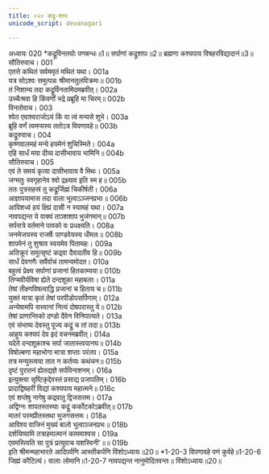 ```yaml
---
title: ०२० कद्रू-शापः
unicode_script: devanagari

---
```



अध्यायः 020
*कद्रूविनतयोः पणबन्धः॥1॥ सर्पाणां कद्रूशापः॥2॥ ब्रह्मणा कश्यपाय विषहरविद्यादानं॥3॥
सौतिरुवाच।	001  
एतत्ते कथितं सर्वममृतं मथितं यथा।	001a  
यत्र सोऽश्वः समुत्पन्नः श्रीमानतुलविक्रमः॥	001b  
तं निशाम्य तदा कद्रूर्विनतामिदमब्रवीत्।	002a  
उच्चैःश्रवा हि किंवर्णो भद्रे प्रब्रूहि मा चिरम्॥	002b  
विनतोवाच।	003  
श्वेत एवाश्वराजोऽयं किं वा त्वं मन्यसे शुभे।	003a  
ब्रूहि वर्णं त्वमप्यस्य ततोऽत्र विपणावहे॥	003b  
कद्रूरुवाच।	004  
कृष्णवालमहं मन्ये हयमेनं शुचिस्मिते।	004a  
एहि सार्धं मया दीव्य दासीभावाय भामिनि॥	004b  
सौतिरुवाच।	005  
एवं ते समयं कृत्वा दासीभावाय वै मिथः।	005a  
जग्मतुः स्वगृहानेव श्वो द्रक्ष्याव इति स्म ह॥	005b  
ततः पुत्रसहस्रं तु कद्रूर्जिह्मं चिकीर्षती।	006a  
आज्ञापयामास तदा वाला भूत्वाऽञ्जनप्रभाः॥	006b  
आविशध्वं हयं क्षिप्रं दासी न स्यामहं यथा।	007a  
नावपद्यन्त ये वाक्यं ताञ्शशाप भुजंगमान्॥	007b  
सर्पसत्रे वर्तमाने पावको वः प्रधक्ष्यति।	008a  
जनमेजयस्य राजर्षेः पाण्डवेयस्य धीमतः॥	008b  
शापमेनं तु शुश्राव स्वयमेव पितामहः।	009a  
अतिक्रूरं समुत्सृष्टं कद्र्वा दैवादतीव हि॥	009b  
सार्धं देवगणैः सर्वैर्वाचं तामन्वमोदत।	010a  
बहुत्वं प्रेक्ष्य सर्पाणां प्रजानां हितकाम्यया॥	010b  
तिग्मवीर्यविषा ह्येते दन्दशूका महाबलाः।	011a  
तेषां तीक्ष्णविषत्वाद्धि प्रजानां च हिताय च॥	011b  
युक्तं मात्रा कृतं तेषां परपीडोपसर्पिणाम्।	012a  
अन्येषामपि सत्त्वानां नित्यं दोषपरास्तु ये॥	012b  
तेषां प्राणान्तिको दण्डो दैवेन विनिपात्यते।	013a  
एवं संभाष्य देवस्तु पूज्य कद्रूं च तां तदा॥	013b  
आहूय कश्यपं देव इदं वचनमब्रवीत्।	014a  
यदेते दन्दशूकाश्च सर्पा जातास्त्वयानघ॥	014b  
विषोल्बणा महाभोगा मात्रा शप्ताः परंतप।	015a  
तत्र मन्युस्त्वया तात न कर्तव्यः कथंचन॥	015b  
दृष्टं पुरातनं ह्येतद्यज्ञे सर्पविनाशनम्।	016a  
इत्युक्त्वा सृष्टिकृद्देवस्तं प्रसाद्य प्रजापतिम्।	016b  
प्रादाद्विषहरीं विद्यां कश्यपाय महात्मने॥	016c  
एवं शप्तेषु नागेषु कद्र्वातु द्विजसत्तम।	017a  
अद्विग्नः शापतस्तस्याः कद्रूं कर्कोटकोऽब्रवीत्॥	017b  
मातरं परमप्रीतस्तथा भुजगसत्तमः।	018a  
आविश्य वाजिनं मुख्यं बालो भूत्वाञ्जनप्रभः॥	018b  
दर्शयिष्यामि तत्राहमात्मानं काममाश्वस।	019a  
एवमस्त्विति सा पुत्रं प्रत्युवाच यशस्विनी\'॥॥	019b  
इति श्रीमन्महाभारते आदिपर्वणि आस्तीकर्पणि विंशोऽध्यायः॥20॥
*1-20-3 विपणावहे पणं कुर्वहे॥1-20-6 जिह्मं कौटिल्यं। वालाः लोमानि॥1-20-7 नावपद्यन्त नानुमोदितवन्तः॥ विंशोऽध्यायः॥20॥